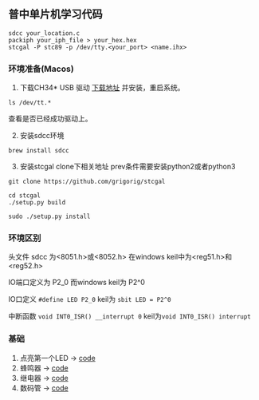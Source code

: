 ##  普中单片机学习代码

```shell
sdcc your_location.c
packiph your_iph_file > your_hex.hex
stcgal -P stc89 -p /dev/tty.<your_port> <name.ihx>
```

### 环境准备(Macos)
1. 下载CH34* USB 驱动 [下载地址](http://www.wch.cn/download/CH341SER_MAC_ZIP.html) 并安装，重启系统。
```shell script
ls /dev/tt.*
```
查看是否已经成功驱动上。

2. 安装sdcc环境 
```shell script
brew install sdcc
```

3. 安装stcgal
clone下相关地址 prev条件需要安装python2或者python3
```shell script
git clone https://github.com/grigorig/stcgal

cd stcgal
./setup.py build

sudo ./setup.py install
```

### 环境区别
头文件 sdcc 为<8051.h>或<8052.h> 在windows keil中为<reg51.h>和<reg52.h>

IO端口定义为 P2_0 而windows keil为 P2^0

IO口定义 `#define LED P2_0` keil为 `sbit LED = P2^0`

中断函数 `void INT0_ISR() __interrupt 0` keil为`void INT0_ISR() interrupt`

### 基础
1. 点亮第一个LED -> [code](./src/basic/led/README.md)
2. 蜂鸣器 -> [code](./src/basic/beep/README.md)
3. 继电器 -> [code](./src/basic/relay/README.md)
4. 数码管 -> [code](./src/basic/ds/README.md)